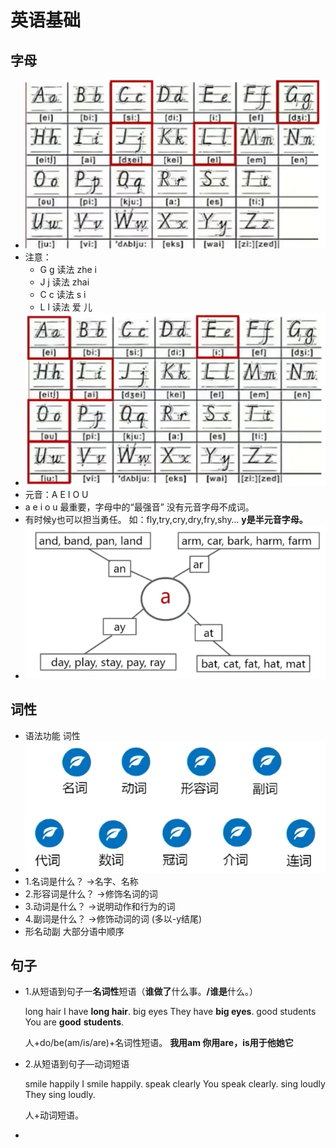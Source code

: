 # 英语基础

## 字母

- ![image-20220907094249099](img/image-20220907094249099.png)
- 注意：
  - G g 读法 zhe i
  - J j 读法 zhai 
  - C c 读法 s i
  - L l 读法 爱 儿
- ![image-20220907094938290](img/image-20220907094938290.png)
- 元音：A E I O U
- a e i o u 最重要，字母中的“最强音” 没有元音字母不成词。
- 有时候y也可以担当勇任。 如：fly,try,cry,dry,fry,shy…       **y是半元音字母。**
- ![image-20220907095927171](img/image-20220907095927171.png)

## 词性

- 语法功能 词性
- ![image-20220907100458089](img/image-20220907100458089.png)
- 1.名词是什么？     →名字、名称
- 2.形容词是什么？ →修饰名词的词
- 3.动词是什么？    →说明动作和行为的词
- 4.副词是什么？   →修饰动词的词 (多以-y结尾)
- 形名动副     大部分语中顺序

## 句子

- 1.从短语到句子一**名词性**短语（**谁做了**什么事。**/谁是**什么。）

  long hair                 I have **long hair**.
  big eyes                 They have **big eyes**.
  good students        You are **good** **students**.

  人+do/be(am/is/are)+名词性短语。  **我用am 你用are，is用于他她它**

- 2.从短语到句子—动词短语

  smile happily       I smile happily.
  speak clearly      You speak clearly.
  sing loudly          They sing loudly.

  人+动词短语。

- 

 
